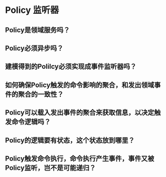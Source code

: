 # Policy 监听器

## Policy是领域服务吗？


## Policy必须异步吗？


## 建模得到的Polilcy必须实现成事件监听器吗？


## 如何确保Policy触发的命令影响的聚合，和发出领域事件的聚合的一致性？


## Policy可以载入发出事件的聚合来获取信息，以决定触发命令逻辑吗？


## Policy的逻辑要有状态，这个状态放到哪里？


## Policy触发命令执行，命令执行产生事件，事件又被Policy监听，岂不是可能递归？



